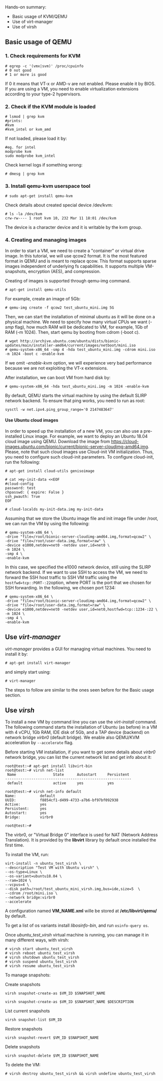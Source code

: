 Hands-on summary:

* Basic usage of KVM/QEMU
* Use of virt-manager
* Use of virsh

## Basic usage of QEMU

### 1. Check requirements for KVM

```
# egrep -c '(vmx|svm)' /proc/cpuinfo
# 0 not good
# 1 or more is good
```

If 0 it means that VT-x or AMD-v are not enabled.
Please enable it by BIOS. If you are using a VM, you need to enable virtualization extensions according to your type-2 hypervisors.

### 2. Check if the KVM module is loaded

```
# lsmod | grep kvm  
#prints:
#kvm
#kvm_intel or kvm_amd
```
If not loaded, please load it by:

```
#eg. for intel
modprobe kvm  
sudo modprobe kvm_intel
```

Check kernel logs if something wrong:

```
# dmesg | grep kvm
```

### 3. Install qemu-kvm userspace tool

```
# sudo apt-get install qemu-kvm
```

Check details about created special device /dev/kvm:

``` 
# ls -la /dev/kvm
crw-rw---- 1 root kvm 10, 232 Mar 11 18:01 /dev/kvm
```
The device is a character device and it is writable by the kvm group.

### 4. Creating and managing images

In order to start a VM, we need to create a "container" or virtual drive image. In this tutorial, we will use qcow2 format. It is the most featured format in QEMU and is meant to replace qcow. This format supports sparse images independent of underlying fs capabilities. It supports multiple VM-snapshots, encryption (AES), and compression. 

Creating of images is supported through qemu-img command.

```
# apt-get install qemu-utils
```


For example, create an image of 5Gb:

```
# qemu-img create -f qcow2 test_ubuntu_mini.img 5G
```

Then, we can start the installation of minimal ubuntu as it will be done on a physical machine. We need to specify
how many virtual CPUs we want (_-smp_ flag), how much RAM will be dedicated to VM, for example, 1Gb of RAM (-m 1024). Then, start qemu by booting from cdrom (-boot c).

```
# wget http://archive.ubuntu.com/ubuntu/dists/bionic-updates/main/installer-amd64/current/images/netboot/mini.iso
# qemu-system-x86_64 -smp 4 -hda test_ubuntu_mini.img -cdrom mini.iso -m 1024 -boot c -enable-kvm
```
If we omit _-enable-kvm_ option, we will experience very bad performance because we are not exploiting the VT-x extensions.

After installation, we can boot VM from hard disk by:

```
# qemu-system-x86_64 -hda test_ubuntu_mini.img -m 1024 -enable-kvm
```
By default, QEMU starts the virtual machine by using the default SLIRP network backend. To ensure that ping works, you need to run as root:

```
sysctl -w net.ipv4.ping_group_range='0 2147483647'
```

#### Use Ubuntu cloud images

In order to speed up the installation of a new VM, you can also use a pre-installed Linux image.
For example, we want to deploy an Ubuntu 18.04 cloud image using QEMU.
Download the image from https://cloud-images.ubuntu.com/bionic/current/bionic-server-cloudimg-amd64.img.
Please, note that such cloud images use Cloud-init VM initialization. Thus, you need to configure such cloud-init parameters.
To configure cloud-init, run the following:

```
# apt-get install cloud-utils genisoimage

# cat >my-init-data <<EOF
#cloud-config
password: test
chpasswd: { expire: False }
ssh_pwauth: True
EOF

# cloud-localds my-init-data.img my-init-data
```
Assuming that we store the Ubuntu image file and init image file under /root, we can run the VM by using the following:

```
# qemu-system-x86_64 \
-drive "file=/root/bionic-server-cloudimg-amd64.img,format=qcow2" \
-drive "file=/root/user-data.img,format=raw" \
-device e1000,netdev=net0 -netdev user,id=net0 \
-m 1024 \
-smp 4 \
-enable-kvm
```

In this case, we specified the e1000 network device, still using the SLIRP network backend. If we want to use SSH to access the VM, we need to forward the SSH host traffic to SSH VM traffic using the ``hostfwd=tcp::PORT-:22``option, where PORT is the port that we chosen for SSH forwarding. In the following, we chosen port 1234:

```
# qemu-system-x86_64 \
-drive "file=/root/bionic-server-cloudimg-amd64.img,format=qcow2" \
-drive "file=/root/user-data.img,format=raw" \
-device e1000,netdev=net0 -netdev user,id=net0,hostfwd=tcp::1234-:22 \
-m 1024 \
-smp 4 \
-enable-kvm
```

## Use _virt-manager_

_virt-manager_ provides a GUI for managing virtual machines. You need to install it by:

```
# apt-get install virt-manager
```
and simply start using:

```
# virt-manager
```
The steps to follow are similar to the ones seen before for the Basic usage section.

## Use _virsh_

To install a new VM by command line you can use the _virt-install_ command. The following command starts the installation of Ubuntu (as before) in a VM with 4 vCPU, 1Gb RAM, IDE disk of 5Gb, and a TAP device (backend) on network bridge _virbr0_ (default bridge). We enable also QEMU/KVM acceleration by ``--accelerate`` flag.

Before starting VM installation, if you want to get some details about _virbr0_ network bridge, you can list the current network list and get info about it:
```
root@test:~# apt-get install libvirt-bin
root@test:~# virsh net-list
 Name                 State      Autostart     Persistent
----------------------------------------------------------
 default              active     yes           yes

root@test:~# virsh net-info default
Name:           default
UUID:           f8854cf1-d499-4733-a7b6-bf97bf092938
Active:         yes
Persistent:     yes
Autostart:      yes
Bridge:         virbr0

root@test:~#
```
The virbr0, or "Virtual Bridge 0" interface is used for NAT (Network Address Translation). It is provided by the **libvirt** library by default once installed the first time.


To install the VM, run:

```
virt-install -n ubuntu_test_virsh \
--description "Test VM with Ubuntu virsh" \
--os-type=Linux \
--os-variant=ubuntu18.04 \
--ram=1024 \
--vcpus=4 \
--disk path=/root/test_ubuntu_mini_virsh.img,bus=ide,size=5  \
--cdrom /root/mini.iso \
--network bridge:virbr0
--accelerate	
```

A configuration named __VM_NAME.xml__ wille be stored at __/etc/libvirt/qemu/__ by default.

To get a list of os variants install _libosinfo-bin_, and run ``osinfo-query os``.

Once _ubuntu_test_virsh_ virtual machine is running, you can manage it in many different ways, with virsh:

```
# virsh start ubuntu_test_virsh
# virsh reboot ubuntu_test_virsh
# virsh shutdown ubuntu_test_virsh
# virsh suspend ubuntu_test_virsh
# virsh resume ubuntu_test_virsh
```

To manage snapshots:

Create snapshots
```
virsh snapshot-create-as $VM_ID $SNAPSHOT_NAME
```
```
virsh snapshot-create-as $VM_ID $SNAPSHOT_NAME $DESCRIPTION
```
List current snapshots
```
virsh snapshot-list $VM_ID
```
Restore snapshots
```
virsh snapshot-revert $VM_ID $SNAPSHOT_NAME
```
Delete snapshots
```
virsh snapshot-delete $VM_ID $SNAPSHOT_NAME
```


To delete the VM:
```
# virsh destroy ubuntu_test_virsh && virsh undefine ubuntu_test_virsh
```





